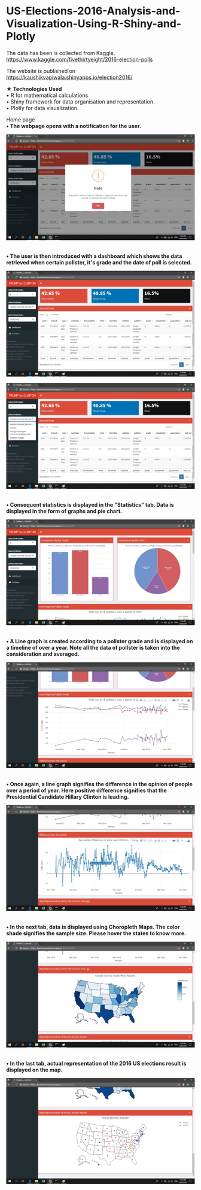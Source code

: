 # US-Elections-2016-Analysis-and-Visualization-Using-R-Shiny-and-Plotly

The data has been is collected from Kaggle. https://www.kaggle.com/fivethirtyeight/2016-election-polls

The website is published on https://kaushikvapiwala.shinyapps.io/election2016/

<b>★ Technologies Used</b>
<br>• R for mathematical calculations
<br>• Shiny framework for data organisation and representation.
<br>• Plotly for data visualization.

Home page
<br><b>• The webpage opens with a notification for the user.</b>

![Screenshot](images/1.jpg)

<br><b>• The user is then introduced with a dashboard which shows the data retrieved when certain pollster, it's grade and the date of poll is selected.

![Screenshot](images/2.jpg)

![Screenshot](images/3.jpg)

<br>• Consequent statistics is displayed in the "Statistics" tab. Data is displayed in the form of graphs and pie chart.


![Screenshot](images/4.jpg)

<br>• A Line graph is created according to a pollster grade and is displayed on a timeline of over a year. Note all the data of pollster is taken into the consideration and averaged.


![Screenshot](images/5.jpg)

<br>• Once again, a line graph signifies the difference in the opinion of people over a period of year. Here positive difference signifies that the Presidential Candidate Hillary Clinton is leading.



![Screenshot](images/6.jpg)

<br>• In the next tab, data is displayed using Choropleth Maps. The color shade signifies the sample size. Please hover the states to know more.


![Screenshot](images/7.jpg)

<br>• In the last tab, actual representation of the 2016 US elections result is displayed on the map.


![Screenshot](images/8.jpg)
